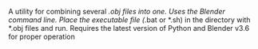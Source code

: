 A utility for combining several *.obj files into one.
Uses the Blender command line.
Place the executable file (*.bat or *.sh) in the directory with *.obj files and run.
Requires the latest version of Python and Blender v3.6 for proper operation
